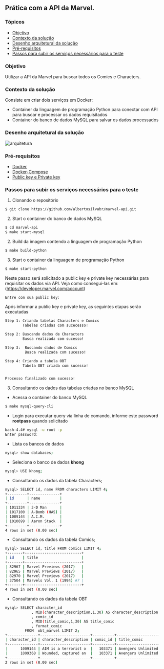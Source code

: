 ## Prática com a API da Marvel.

### Tópicos

- [Objetivo](https://github.com/albertosilvabr/marvel-api#objetivo)
- [Contexto da solução](https://github.com/albertosilvabr/marvel-api#contexto-da-solu%C3%A7%C3%A3o)
- [Desenho arquitetural da solução](https://github.com/albertosilvabr/marvel-api#desenho-arquitetural-da-solu%C3%A7%C3%A3o)
- [Pré-requisitos](https://github.com/albertosilvabr/marvel-api#pr%C3%A9-requisitos)
- [Passos para subir os serviços necessários para o teste](https://github.com/albertosilvabr/marvel-api#passos-para-subir-os-servi%C3%A7os-necess%C3%A1rios-para-o-teste)

### Objetivo

Utilizar a API da Marvel para buscar todos os Comics e Characters.


### Contexto da solução

Consiste em criar dois serviços em Docker:

- Container da linguagem de programação Python para conectar com API 
para buscar e processar os dados requisitados
- Container do banco de dados MySQL para salvar os dados processados

### Desenho arquitetural da solução

![arquitetura](https://user-images.githubusercontent.com/16995695/202263435-dd776e2f-06f4-4b81-96fd-dc3f477895c0.png)


### Pré-requisitos

- [Docker](https://docs.docker.com/get-docker/)
- [Docker-Compose](https://docs.docker.com/compose/gettingstarted/)
- [Public key e Private key](https://developer.marvel.com/account)

### Passos para subir os serviços necessários para o teste

1. Clonando o repositório

```sh
$ git clone https://github.com/albertosilvabr/marvel-api.git
```

2. Start o container do banco de dados MySQL

```sh
$ cd marvel-api
$ make start-mysql
```
2. Build da imagem contendo a linguagem de programação Python
```sh
$ make build-python
```

3. Start o container da linguagem de programação Python

```sh
$ make start-python
```

Neste passo será solicitado a public key e private key necessárias para requisitar os dados via API. Veja como consegui-las em: (https://developer.marvel.com/account)

```sh
Entre com sua public key:
```

Após informar a public key e private key, as seguintes etapas serão executadas 

```sh
Step 1: Criando tabelas Characters e Comics
        Tabelas criadas com sucecesso!

Step 2: Buscando dados de Characters
        Busca realizada com sucesso!

Step 3:  Buscando dados de Comics
         Busca realizada com sucesso!

Step 4: Criando a tabela OBT
        Tabela OBT criada com sucesso!


Processo finalizado com sucesso!
```

3. Consultando os dados das tabelas criadas no banco MySQL

- Acessa o container do banco MySQL
```sh
$ make mysql-query-cli 
```

- Login para executar query via linha de comando, informe este password **rootpass** quando solicitado 
```sh
bash-4.4# mysql -u root -p
Enter password:
```

- Lista os bancos de dados
```sh
mysql> show databases;
```

- Seleciona o banco de dados **khong**
```sh
mysql> USE khong;
```

- Consultando os dados da tabela Characters;
```sh
mysql> SELECT id, name FROM characters LIMIT 4;
+---------+--------------+
| id      | name         |
+---------+--------------+
| 1011334 | 3-D Man      |
| 1017100 | A-Bomb (HAS) |
| 1009144 | A.I.M.       |
| 1010699 | Aaron Stack  |
+---------+--------------+
4 rows in set (0.00 sec)
```

- Consultando os dados da tabela Comics;
```sh
mysql> SELECT id, title FROM comics LIMIT 4;
+-------+--------------------------+
| id    | title                    |
+-------+--------------------------+
| 82967 | Marvel Previews (2017)   |
| 82965 | Marvel Previews (2017)   |
| 82970 | Marvel Previews (2017)   |
| 37504 | Marvels Vol. 1 (1994) #7 |
+-------+--------------------------+
4 rows in set (0.00 sec)

```

- Consultando os dados da tabela OBT
```sh
mysql> SELECT character_id
            , MID(character_description,1,30) AS character_description
            , comic_id
            , MID(title_comic,1,30) AS title_comic 
            , format_comic 
         FROM  obt_marvel LIMIT 2;
+--------------+-----------------------+----------+----------------------+------------------------+
| character_id | character_description | comic_id | title_comic          | format_comic           |
+--------------+-----------------------+----------+----------------------+------------------------+
|      1009144 | AIM is a terrorist o  |   103371 | Avengers Unlimited I | Digital Vertical Comic |
|      1009368 | Wounded, captured an  |   103371 | Avengers Unlimited I | Digital Vertical Comic |
+--------------+-----------------------+----------+----------------------+------------------------+
2 rows in set (0.00 sec)
```

